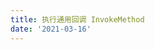 ```yaml
---
title: 执行通用回调 InvokeMethod
date: '2021-03-16'
---
```


<ClientOnly>
  <DebugPageInvoke/>
</ClientOnly>
